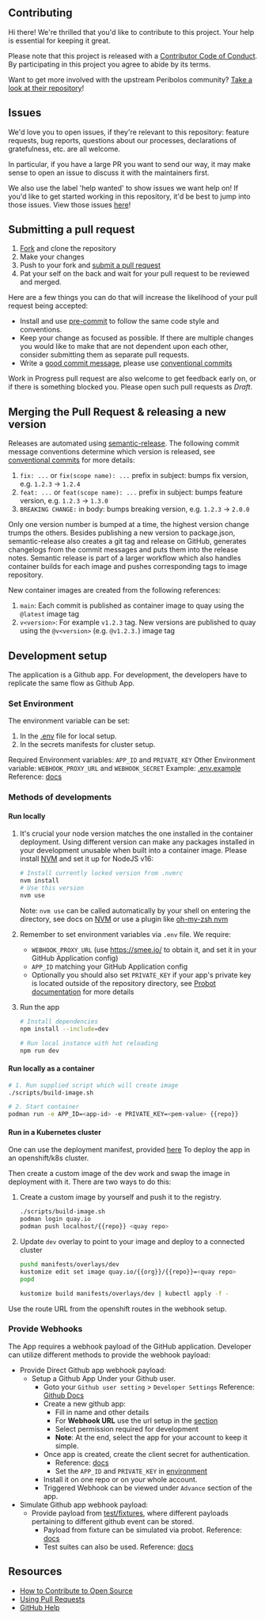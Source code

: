 ## Contributing

[fork]: https://github.com/{{org}}/{{repo}}/fork
[pr]: https://github.com/{{org}}/{{repo}}/compare
[code-of-conduct]: CODE_OF_CONDUCT.md
[upstream]: https://github.com/kubernetes/test-infra/tree/master/prow/cmd/peribolos

Hi there! We're thrilled that you'd like to contribute to this project. Your help is essential for keeping it great.

Please note that this project is released with a [Contributor Code of Conduct][code-of-conduct]. By participating in this project you agree to abide by its terms.

Want to get more involved with the upstream Peribolos community? [Take a look at their repository][upstream]!

## Issues

We'd love you to open issues, if they're relevant to this repository: feature requests, bug reports, questions about our processes, declarations of gratefulness, etc. are all welcome.

In particular, if you have a large PR you want to send our way, it may make sense to open an issue to discuss it with the maintainers first.

We also use the label 'help wanted' to show issues we want help on! If you'd like to get started working in this repository, it'd be best to jump into those issues. View those issues [here](https://github.com/{{org}}/{{repo}}/help%20wanted)!

## Submitting a pull request

1. [Fork][fork] and clone the repository
2. Make your changes
3. Push to your fork and [submit a pull request][pr]
4. Pat your self on the back and wait for your pull request to be reviewed and merged.

Here are a few things you can do that will increase the likelihood of your pull request being accepted:

- Install and use [pre-commit](https://pre-commit.com/) to follow the same code style and conventions.
- Keep your change as focused as possible. If there are multiple changes you would like to make that are not dependent upon each other, consider submitting them as separate pull requests.
- Write a [good commit message](http://tbaggery.com/2008/04/19/a-note-about-git-commit-messages.html), please use [conventional commits](https://www.conventionalcommits.org/en/v1.0.0/)

Work in Progress pull request are also welcome to get feedback early on, or if there is something blocked you. Please open such pull requests as *Draft*.

## Merging the Pull Request & releasing a new version

Releases are automated using [semantic-release](https://github.com/semantic-release/semantic-release).
The following commit message conventions determine which version is released, see [conventional commits](https://www.conventionalcommits.org/en/v1.0.0/) for more details:

1. `fix: ...` or `fix(scope name): ...` prefix in subject: bumps fix version, e.g. `1.2.3` → `1.2.4`
2. `feat: ...` or `feat(scope name): ...` prefix in subject: bumps feature version, e.g. `1.2.3` → `1.3.0`
3. `BREAKING CHANGE:` in body: bumps breaking version, e.g. `1.2.3` → `2.0.0`

Only one version number is bumped at a time, the highest version change trumps the others. Besides publishing a new version to package.json, semantic-release also creates a git tag and release on GitHub, generates changelogs from the commit messages and puts them into the release notes. Semantic release is part of a larger workflow which also handles container builds for each image and pushes corresponding tags to image repository.

New container images are created from the following references:

1. `main`: Each commit is published as container image to quay using the `@latest` image tag
2. `v<version>`: For example `v1.2.3` tag. New versions are published to quay using the `@v<version>` (e.g. `@v1.2.3.`) image tag

## Development setup

The application is a Github app. For development, the developers have to replicate the same flow as Github App.

### Set Environment

The environment variable can be set:

1. In the [.env](./.env) file for local setup.
2. In the secrets manifests for cluster setup.

Required Environment variables: `APP_ID` and `PRIVATE_KEY`
Other Environment variable: `WEBHOOK_PROXY_URL` and `WEBHOOK_SECRET`
Example: [.env.example](./.env.example)
Reference: [docs](https://probot.github.io/docs/configuration/)

### Methods of developments

#### Run locally

1. It's crucial your node version matches the one installed in the container deployment.
   Using different version can make any packages installed in your development unusable when built into a container image.
   Please install [NVM](https://github.com/nvm-sh/nvm) and set it up for NodeJS v16:

   ```sh
   # Install currently locked version from .nvmrc
   nvm install
   # Use this version
   nvm use
   ```

   Note: `nvm use` can be called automatically by your shell on entering the directory, see docs on [NVM](https://github.com/nvm-sh/nvm#deeper-shell-integration) or use a plugin like [oh-my-zsh nvm](https://github.com/ohmyzsh/ohmyzsh/tree/master/plugins/nvm)

2. Remember to set environment variables via `.env` file. We require:
   - `WEBHOOK_PROXY_URL` (use <https://smee.io/> to obtain it, and set it in your GitHub Application config)
   - `APP_ID` matching your GitHub Application config
   - Optionally you should also set `PRIVATE_KEY` if your app's private key is located outside of the repository directory, see [Probot documentation](https://probot.github.io/docs/development/#manually-configuring-a-github-app) for more details

3. Run the app

   ```sh
   # Install dependencies
   npm install --include=dev

   # Run local instance with hot reloading
   npm run dev
   ```

#### Run locally as a container

```sh
# 1. Run supplied script which will create image
./scripts/build-image.sh

# 2. Start container
podman run -e APP_ID=<app-id> -e PRIVATE_KEY=<pem-value> {{repo}}
```

#### Run in a Kubernetes cluster

One can use the deployment manifest, provided [here](./manifests/)
To deploy the app in an openshift/k8s cluster.

Then create a custom image of the dev work and swap the image in deployment with it.
There are two ways to do this:

1. Create a custom image by yourself and push it to the registry.

    ```sh
    ./scripts/build-image.sh
    podman login quay.io
    podman push localhost/{{repo}} <quay repo>
    ```

2. Update `dev` overlay to point to your image and deploy to a connected cluster

    ```sh
    pushd manifests/overlays/dev
    kustomize edit set image quay.io/{{org}}/{{repo}}=<quay repo>
    popd

    kustomize build manifests/overlays/dev | kubectl apply -f -
    ```

Use the route URL from the openshift routes in the webhook setup.

### Provide Webhooks

The App requires a webhook payload of the GitHub application.
Developer can utilize different methods to provide the webhook payload:

- Provide Direct Github app webhook payload:
  - Setup a Github App Under your Github user.
    - Goto your `Github user setting` > `Developer Settings`
        Reference: [Github Docs](https://docs.github.com/en/developers/apps/building-github-apps/creating-a-github-app)
    - Create a new github app:
      - Fill in name and other details
      - For **Webhook URL** use the url setup in the [section](#methods-of-developments)
      - Select permission required for development
      - **Note**: At the end, select the app for your account to keep it simple.
    - Once app is created, create the client secret for authentication.
      - Reference: [docs](https://docs.github.com/en/developers/apps/building-github-apps/authenticating-with-github-apps)
      - Set the `APP_ID` and `PRIVATE_KEY` in [environment](#set-environment)
    - Install it on one repo or on your whole account.
    - Triggered Webhook can be viewed under `Advance` section of the app.
- Simulate Github app webhook payload:
  - Provide payload from [test/fixtures](./test/fixtures/), where different payloads pertaining to different github event can be stored.
    - Payload from fixture can be simulated via probot. Reference: [docs](https://probot.github.io/docs/simulating-webhooks/)
    - Test suites can also be used. Reference: [docs](https://probot.github.io/docs/testing/)

## Resources

- [How to Contribute to Open Source](https://opensource.guide/how-to-contribute/)
- [Using Pull Requests](https://help.github.com/articles/about-pull-requests/)
- [GitHub Help](https://help.github.com)
